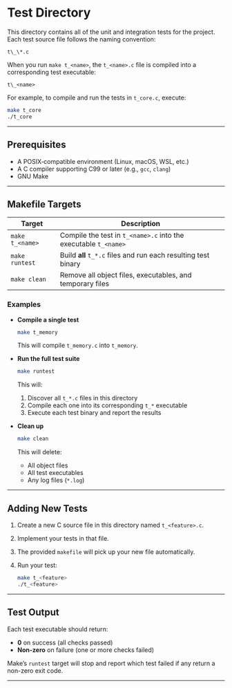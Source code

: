 # Test Directory

This directory contains all of the unit and integration tests for the project. Each test source file follows the naming convention:

```
t\_\*.c

```

When you run `make t_<name>`, the `t_<name>.c` file is compiled into a corresponding test executable:

```
t\_<name>

````

For example, to compile and run the tests in `t_core.c`, execute:

```sh
make t_core
./t_core
````

---

## Prerequisites

* A POSIX‐compatible environment (Linux, macOS, WSL, etc.)
* A C compiler supporting C99 or later (e.g., `gcc`, `clang`)
* GNU Make

---

## Makefile Targets

| Target          | Description                                                     |
| --------------- | --------------------------------------------------------------- |
| `make t_<name>` | Compile the test in `t_<name>.c` into the executable `t_<name>` |
| `make runtest`  | Build **all** `t_*.c` files and run each resulting test binary  |
| `make clean`    | Remove all object files, executables, and temporary files       |

### Examples

* **Compile a single test**

  ```sh
  make t_memory
  ```

  This will compile `t_memory.c` into `t_memory`.

* **Run the full test suite**

  ```sh
  make runtest
  ```

  This will:

  1. Discover all `t_*.c` files in this directory
  2. Compile each one into its corresponding `t_*` executable
  3. Execute each test binary and report the results

* **Clean up**

  ```sh
  make clean
  ```

  This will delete:

  * All object files
  * All test executables
  * Any log files (`*.log`)

---

## Adding New Tests

1. Create a new C source file in this directory named `t_<feature>.c`.
2. Implement your tests in that file.
3. The provided `makefile` will pick up your new file automatically.
4. Run your test:

   ```sh
   make t_<feature>
   ./t_<feature>
   ```

---

## Test Output

Each test executable should return:

* **0** on success (all checks passed)
* **Non-zero** on failure (one or more checks failed)

Make’s `runtest` target will stop and report which test failed if any return a non-zero exit code.

---

